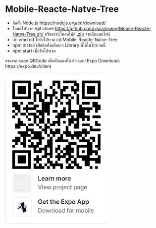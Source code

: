# Mobile-Reacte-Natve-Tree
* ติดตั้ง Node.js https://nodejs.org/en/download/
* โคลนโปรเจค /git clone https://github.com/yssamseng/Mobile-Reacte-Natve-Tree.git/ หรือดาวน์โหลดไฟล์ <a href="https://github.com/yssamseng/Mobile-Reacte-Natve-Tree/archive/refs/heads/main.zip">.zip</a> จากนั้นแตกไฟล์
* เข้า cmd
  cd ไปยังโปรเจค cd Mobile-Reacte-Natve-Tree
* npm install เพิ่อติดตั้งแพ็คเกจ Library ที่ใช้ในโปรเจคนี้
* npm start เพื่อรันโปรเจค

<div>สามารถ scan QRCode เพื่อเปิดแอพได้ ด้วยแอป Expo Download: https://expo.dev/client</div>

![alt text](https://github.com/yssamseng/Mobile-Reacte-Natve-Tree/blob/main/qrCodeExpoPublish.png?raw=true)
